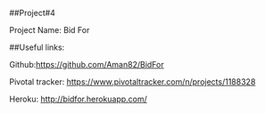 ##Project#4

Project Name: Bid For

##Useful links:

Github:https://github.com/Aman82/BidFor

Pivotal tracker: https://www.pivotaltracker.com/n/projects/1188328

Heroku: http://bidfor.herokuapp.com/
